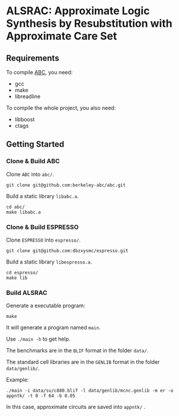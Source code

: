 # ALSRAC: Approximate Logic Synthesis by Resubstitution with Approximate Care Set

## Requirements
To compile [ABC](https://github.com/berkeley-abc/abc), you need:
- gcc
- make
- libreadline

To compile the whole project, you also need:
- libboost
- ctags

## Getting Started
### Clone & Build ABC
Clone `ABC` into `abc/`.
```
git clone git@github.com:berkeley-abc/abc.git
```

Build a static library `libabc.a`.
```
cd abc/
make libabc.a
```

### Clone & Build ESPRESSO
Clone `ESPRESSO` into `espresso/`.
```
git clone git@github.com:dbzxysmc/espresso.git
```

Build a static library `libespresso.a`.
```
cd espresso/
make lib
```

### Build ALSRAC
Generate a executable program:
```
make
```
It will generate a program named `main`.

Use `./main -h` to get help.

The benchmarks are in the `BLIF` format in the folder `data/`.

The standard cell libraries are in the `GENLIB` format in the folder `data/genlib/`.

Example:
```
./main -i data/su/c880.blif -l data/genlib/mcnc.genlib -m er -o appntk/ -t 0 -f 64 -b 0.05
```

In this case, approximate circuits are saved into `appntk/` .
